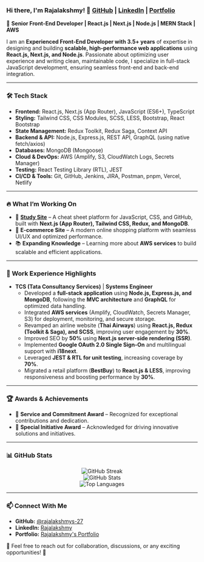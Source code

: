 ### Hi there, I'm Rajalakshmy! 👋 [**GitHub**](https://github.com/rajalakshmys-27) | [**LinkedIn**](https://www.linkedin.com/in/rajalakshmy-s-2709/) | [**Portfolio**](https://rajalakshmy-portfolio.vercel.app/)

🚀 **Senior Front-End Developer | React.js | Next.js | Node.js | MERN Stack | AWS**

I am an **Experienced Front-End Developer with 3.5+ years** of expertise in designing and building **scalable, high-performance web applications** using **React.js, Next.js, and Node.js**. Passionate about optimizing user experience and writing clean, maintainable code, I specialize in full-stack JavaScript development, ensuring seamless front-end and back-end integration.

---

### 🛠️ Tech Stack

- **Frontend:** React.js, Next.js (App Router), JavaScript (ES6+), TypeScript
- **Styling:** Tailwind CSS, CSS Modules, SCSS, LESS, Bootstrap, React Bootstrap
- **State Management:** Redux Toolkit, Redux Saga, Context API
- **Backend & API:** Node.js, Express.js, REST API, GraphQL (using native fetch/axios)
- **Databases:** MongoDB (Mongoose)
- **Cloud & DevOps:** AWS (Amplify, S3, CloudWatch Logs, Secrets Manager)
- **Testing:** React Testing Library (RTL), JEST
- **CI/CD & Tools:** Git, GitHub, Jenkins, JIRA, Postman, pnpm, Vercel, Netlify

---

### 🔥 What I’m Working On

- 🚧 **[Study Site](https://lastminref.netlify.app/)** – A cheat sheet platform for JavaScript, CSS, and GitHub, built with **Next.js (App Router), Tailwind CSS, Redux, and MongoDB**.
- 🛒 **E-commerce Site** – A modern online shopping platform with seamless UI/UX and optimized performance.
- 📚 **Expanding Knowledge** – Learning more about **AWS services** to build scalable and efficient applications.

---

### 💼 Work Experience Highlights

- **TCS (Tata Consultancy Services)** | **Systems Engineer**
  - Developed a **full-stack application** using **Node.js, Express.js, and MongoDB**, following the **MVC architecture** and **GraphQL** for optimized data handling.
  - Integrated **AWS services** (Amplify, CloudWatch, Secrets Manager, S3) for deployment, monitoring, and secure storage.
  - Revamped an airline website (**Thai Airways**) using **React.js, Redux (Toolkit & Saga), and SCSS**, improving user engagement by **30%**.
  - Improved SEO by **50%** using **Next.js server-side rendering (SSR)**.
  - Implemented **Google OAuth 2.0 Single Sign-On** and multilingual support with **i18next**.
  - Leveraged **JEST & RTL for unit testing**, increasing coverage by **70%**.
  - Migrated a retail platform (**BestBuy**) to **React.js & LESS**, improving responsiveness and boosting performance by **30%**.

---

### 🏆 Awards & Achievements

 - 🏅 **Service and Commitment Award** – Recognized for exceptional contributions and dedication.
 - 🏅 **Special Initiative Award** – Acknowledged for driving innovative solutions and initiatives.

---

### 📊 GitHub Stats

<div align="center">
  <img src="https://github-readme-streak-stats.herokuapp.com/?user=rajalakshmys-27&theme=radical&hide_border=true" alt="GitHub Streak" />
  <br/>
  <img src="https://github-readme-stats.vercel.app/api?username=rajalakshmys-27&show_icons=true&theme=radical&hide_border=true" alt="GitHub Stats" />
  <br/>
  <img src="https://github-readme-stats.vercel.app/api/top-langs/?username=rajalakshmys-27&layout=compact&theme=radical&hide_border=true" alt="Top Languages" />
</div>

---

### 📫 Connect With Me

- **GitHub:** [@rajalakshmys-27](https://github.com/rajalakshmys-27)
- **LinkedIn:** [Rajalakshmy](https://www.linkedin.com/in/rajalakshmy-s-2709/)
- **Portfolio:** [Rajalakshmy's Portfolio](https://rajalakshmy-portfolio.vercel.app/)

💬 Feel free to reach out for collaboration, discussions, or any exciting opportunities! 🚀

